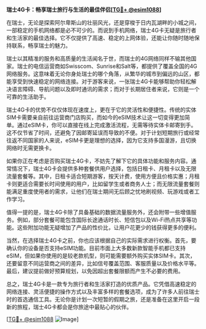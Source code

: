 **瑞士4G卡：畅享瑞士旅行与生活的最佳伴侣[[TG💪+ @esim1088](https://t.me/s/esim1088)]**

在瑞士，无论是探索阿尔卑斯山的壮丽风光，还是穿梭于日内瓦湖畔的小城之间，一部稳定的手机网络都是必不可少的。而说到手机网络，瑞士4G卡无疑是旅行者和生活家的最佳选择。它不仅提供了高速、稳定的上网体验，还能让你随时随地保持联系，畅享瑞士的魅力。

瑞士以其精准的服务和高质量的生活闻名于世，而瑞士的4G网络同样不输其他国家。瑞士的电信运营商如Swisscom、Sunrise和Salt等，都提供了覆盖全国的4G网络服务。这意味着无论你身处瑞士的哪个角落，从繁华的城市到偏远的山区，都能享受到快速稳定的网络连接。对于游客来说，一张瑞士4G卡能够帮助你轻松解决语言障碍、导航问题以及即时通讯的需求；而对于长期居住者来说，它则是一个可靠的生活助手。

瑞士4G卡的优势不仅仅体现在速度上，更在于它的灵活性和便捷性。传统的实体SIM卡需要亲自前往运营商门店购买，而如今的eSIM技术让这一切变得更加简单。通过eSIM卡，你可以直接在线上完成激活流程，无需等待实体卡邮寄到手。这不仅节省了时间，还避免了因邮寄延误而导致的不便。对于计划短期旅行或经常往返不同国家的人来说，eSIM卡更是理想的选择，因为它支持多国漫游，且切换网络时无需更换卡。

如果你正在考虑是否购买瑞士4G卡，不妨先了解下它的具体功能和服务内容。通常情况下，瑞士4G卡会提供多种套餐供用户选择，包括日租卡、月租卡以及无限流量套餐等。其中，日租卡适合短期游客，按天计费，使用方便且价格实惠；月租卡则更适合需要长时间使用的用户，比如留学生或者商务人士；而无限流量套餐则能满足重度使用者的需求，让他们在瑞士期间无后顾之忧地刷视频、玩游戏或者工作学习。

值得一提的是，瑞士4G卡除了具备基础的数据流量服务外，还会附带一些增值服务。例如，部分套餐可能包含国际长途通话时长、短信包以及Wi-Fi热点共享等功能。这些附加功能无疑增加了产品的性价比，让用户花更少的钱获得更多的便利。

当然，在选择瑞士4G卡之前，你也应该根据自己的实际需求进行权衡。首先，要确认你的设备是否支持eSIM功能。目前市面上大多数新款智能手机都已支持eSIM，但如果你使用的是较老款机型，则可能需要额外购买实体SIM卡。其次，还要留意不同运营商之间的差异，比如信号覆盖范围、客服质量以及价格水平等。最后，建议提前做好预算规划，以免因超出套餐限额而产生不必要的费用。

总之，瑞士4G卡是一款专为旅行者和生活家打造的优质产品。它凭借高速稳定的网络连接、灵活便捷的操作方式以及丰富多样的套餐选项，成为了许多人前往瑞士时的首选通信工具。无论你是计划一次短暂的假期之旅，还是准备在这里开启一段新的旅程，瑞士4G卡都会是你旅途中最贴心的伙伴。

[[TG💪+ @esim1088](https://t.me/s/esim1088) ![Image](https://i.postimg.cc/4NQfJmqS/Snipaste-2025-05-13-00-14-12.png)]